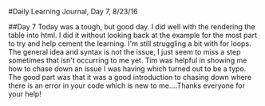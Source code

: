 #Daily Learning Journal, Day 7, 8/23/16

##Day 7 Today was a tough, but good day.  I did well with the rendering the table into html.  I did it without looking back at the example for the most part to try and help cement the learning.  I'm still struggling a bit with for loops.  The general idea and syntax is not the issue, I just seem to miss a step sometimes that isn't occurring to me yet.  Tim was helpful in showing me how to chase down an issue I was having which turned out to be a typo. The good part was that it was a good introduction to chasing down where there is an error in your code which is new to me....Thanks everyone for your help!
